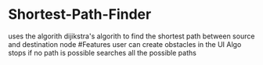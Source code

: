 # Shortest-Path-Finder 
uses the algorith dijikstra's algorith to find the shortest path between source and destination node 
#Features
user can create obstacles in the UI 
Algo stops if no path is possible
searches all the possible paths 
